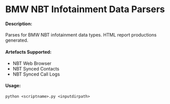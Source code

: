 # BMW NBT Infotainment Data Parsers

#### Description:

Parses for BMW NBT infotainment data types. HTML report productions generated.

#### Artefacts Supported:

- NBT Web Browser
- NBT Synced Contacts
- NBT Synced Call Logs

#### Usage:

```
python <scriptname>.py <inputdirpath>
```
